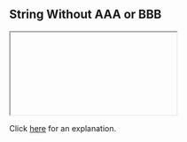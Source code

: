 ##  String Without AAA or BBB 

<iframe></iframe>

Click [here](Explanation.md) for an explanation.

